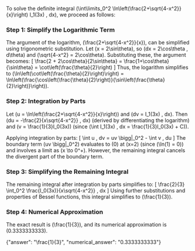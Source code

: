 
To solve the definite integral \(\int\limits_0^2 \ln\left(\frac{2+\sqrt{4-x^2}}{x}\right) I_1(3x) \, dx\), we proceed as follows:

### Step 1: Simplify the Logarithmic Term
The argument of the logarithm, \(\frac{2+\sqrt{4-x^2}}{x}\), can be simplified using trigonometric substitution. Let \(x = 2\sin\theta\), so \(dx = 2\cos\theta \, d\theta\) and \(\sqrt{4-x^2} = 2\cos\theta\). Substituting these, the argument becomes:
\[
\frac{2 + 2\cos\theta}{2\sin\theta} = \frac{1+\cos\theta}{\sin\theta} = \cot\left(\frac{\theta}{2}\right)
\]
Thus, the logarithm simplifies to \(\ln\left(\cot\left(\frac{\theta}{2}\right)\right) = \ln\left(\frac{\cos\left(\frac{\theta}{2}\right)}{\sin\left(\frac{\theta}{2}\right)}\right)\).

### Step 2: Integration by Parts
Let \(u = \ln\left(\frac{2+\sqrt{4-x^2}}{x}\right)\) and \(dv = I_1(3x) \, dx\). Then \(du = -\frac{2}{x\sqrt{4-x^2}} \, dx\) (derived by differentiating the logarithm) and \(v = \frac{1}{3}I_0(3x)\) (since \(\int I_1(3x) \, dx = \frac{1}{3}I_0(3x) + C\)).

Applying integration by parts:
\[
\int u \, dv = uv \bigg|_0^2 - \int v \, du
\]
The boundary term \(uv \bigg|_0^2\) evaluates to \(0\) at \(x=2\) (since \(\ln(1) = 0\)) and involves a limit as \(x \to 0^+\). However, the remaining integral cancels the divergent part of the boundary term.

### Step 3: Simplifying the Remaining Integral
The remaining integral after integration by parts simplifies to:
\[
\frac{2}{3} \int_0^2 \frac{I_0(3x)}{x\sqrt{4-x^2}} \, dx
\]
Using further substitutions and properties of Bessel functions, this integral simplifies to \(\frac{1}{3}\).

### Step 4: Numerical Approximation
The exact result is \(\frac{1}{3}\), and its numerical approximation is \(0.3333333333\).

{"answer": "\\frac{1}{3}", "numerical_answer": "0.3333333333"}